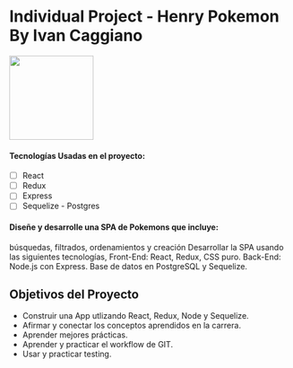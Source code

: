 

# Individual Project - Henry Pokemon By Ivan Caggiano

<img height="150" src="./pokemon.png" />

#### Tecnologías Usadas en el proyecto:

- [ ] React
- [ ] Redux
- [ ] Express
- [ ] Sequelize - Postgres

#### Diseñe y desarrolle una SPA de Pokemons que incluye:
búsquedas, filtrados, ordenamientos y creación
Desarrollar la SPA usando las siguientes tecnologías, Front-End:
React, Redux, CSS puro. Back-End: Node.js con Express. Base de
datos en PostgreSQL y Sequelize.

## Objetivos del Proyecto

- Construir una App utlizando React, Redux, Node y Sequelize.
- Afirmar y conectar los conceptos aprendidos en la carrera.
- Aprender mejores prácticas.
- Aprender y practicar el workflow de GIT.
- Usar y practicar testing.

